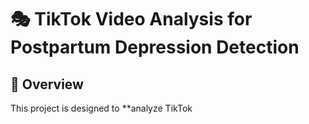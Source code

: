 # 🎭 TikTok Video Analysis for Postpartum Depression Detection

## 📌 Overview
This project is designed to **analyze TikTok 
